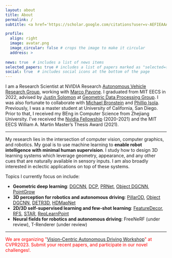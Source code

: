 ```yaml
---
layout: about
title: About
permalink: /
subtitle: <a href='https://scholar.google.com/citations?user=v-AEFIEAAAAJ&hl=en'>[Google Scholar]</a> <a href='mailto:yuewang@csail.mit.edu'>[Email]</a> <a href='/assets/files/CV_YueWang.pdf'>[CV]</a> 

profile:
  align: right
  image: avatar.png
  image_circular: false # crops the image to make it circular
  address: > 
    
news: true  # includes a list of news items
selected_papers: true # includes a list of papers marked as "selected={true}"
social: true  # includes social icons at the bottom of the page
---
```


I am a Research Scientist at NVIDIA Research [Autonomous Vehicle Research Group](https://nvr-avg.github.io), working with [Marco Pavone](https://web.stanford.edu/~pavone/). I graduated from MIT EECS in 2022, advised by [Justin Solomon](https://people.csail.mit.edu/jsolomon) at [Geometric Data Processing Group](https://groups.csail.mit.edu/gdpgroup). I was also fortunate to collaborate with [Michael Bronstein](https://www.imperial.ac.uk/people/m.bronstein) and [Phillip Isola](https://web.mit.edu/phillipi/). Previously, I was a master student at University of California, San Diego. Prior to that, I received my BEng in Computer Science from Zhejiang University.  I've received the [Nvidia Fellowship](https://www.nvidia.com/en-us/research/graduate-fellowships/) (2020-2021) and the MIT EECS William A. Martin Master’s Thesis Award (2021). 


---
My research lies in the intersection of computer vision, computer graphics, and robotics. My goal is to use machine learning to <strong>enable robot intelligence with minimal human supervision</strong>. I study how to design 3D learning systems which leverage geometry, appearance, and any other cues that are naturally available in sensory inputs. I am also broadly interested in eclectic applications on top of these systems.

Topics I currently focus on include:
* <strong>Geometric deep learning</strong>: [DGCNN](https://arxiv.org/abs/1801.07829), [DCP](https://arxiv.org/abs/1905.03304), [PRNet](https://arxiv.org/abs/1910.12240), [Object DGCNN](https://arxiv.org/abs/2110.06923), [PointGrow](https://arxiv.org/abs/1810.05591)
* <strong>3D perception for robotics and autonomous driving</strong>: [PillarOD](https://arxiv.org/abs/2007.10323), [Object DGCNN](https://arxiv.org/abs/2110.06923), [DETR3D](https://arxiv.org/abs/2110.06922), [HDMapNet](https://arxiv.org/abs/2107.06307)
* <strong>2D/3D self-supervised learning and few-shot learning</strong>: [FeatureDecor](https://arxiv.org/abs/2105.00470), [RFS](https://arxiv.org/abs/2003.11539), [STAR](https://openreview.net/forum?id=hW0tcXOJas2), [RepLearnPoint](https://openreview.net/forum?id=nuAGobCwb8V)
* <strong>Neural fields for robotics and autonomous driving</strong>: FreeNeRF (under review), T-Renderer (under review)

---
<!-- <span style="color:red">We have research internship positions all year at Nvidia Research. If you're pursuing a PhD and interested in any topics above, feel free to contact me at yuewang@nvidia.com.</span> -->

<span style="color:red">We are organizing "[Vision-Centric Autonomous Driving Workshop](https://vcad.site)" at CVPR2023. Submit your recent papers, and participate in our novel challenges!.</span>